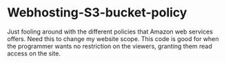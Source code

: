# Webhosting-S3-bucket-policy
Just fooling around with the different policies that Amazon web services offers.  Need this to change my website scope. 
This code is good for when the programmer wants no restriction on the viewers, granting them read access on the site.
